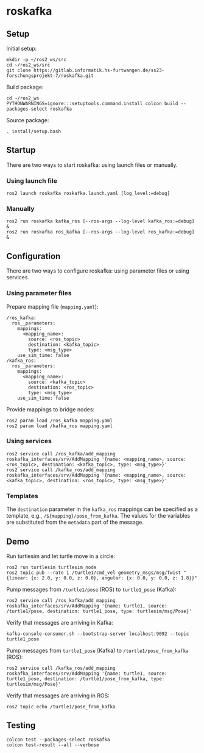 # roskafka

## Setup

Initial setup:

    mkdir -p ~/ros2_ws/src
    cd ~/ros2_ws/src
    git clone https://gitlab.informatik.hs-furtwangen.de/ss23-forschungsprojekt-7/roskafka.git

Build package:

    cd ~/ros2_ws
    PYTHONWARNINGS=ignore:::setuptools.command.install colcon build --packages-select roskafka

Source package:

    . install/setup.bash

## Startup

There are two ways to start roskafka: using launch files or manually.

### Using launch file

    ros2 launch roskafka roskafka.launch.yaml [log_level:=debug]

### Manually

    ros2 run roskafka kafka_ros [--ros-args --log-level kafka_ros:=debug] &
    ros2 run roskafka ros_kafka [--ros-args --log-level ros_kafka:=debug] &

## Configuration

There are two ways to configure roskafka: using parameter files or using
services.

### Using parameter files

Prepare mapping file (`mapping.yaml`):

    /ros_kafka:
      ros__parameters:
        mappings:
          <mapping_name>:
            source: <ros_topic>
            destination: <kafka_topic>
            type: <msg_type>
        use_sim_time: false
    /kafka_ros:
      ros__parameters:
        mappings:
          <mapping_name>:
            source: <kafka_topic>
            destination: <ros_topic>
            type: <msg_type>
        use_sim_time: false

Provide mappings to bridge nodes:

    ros2 param load /ros_kafka mapping.yaml
    ros2 param load /kafka_ros mapping.yaml

### Using services

    ros2 service call /ros_kafka/add_mapping roskafka_interfaces/srv/AddMapping '{name: <mapping_name>, source: <ros_topic>, destination: <kafka_topic>, type: <msg_type>}'
    ros2 service call /kafka_ros/add_mapping roskafka_interfaces/srv/AddMapping '{name: <mapping_name>, source: <kafka_topic>, destination: <ros_topic>, type: <msg_type>}'

### Templates

The `destination` parameter in the `kafka_ros` mappings can be specified as a
template, e.g., `/${mapping}/pose_from_kafka`. The values for the variables are
substituted from the `metadata` part of the message.

## Demo

Run turtlesim and let turtle move in a circle:

    ros2 run turtlesim turtlesim_node
    ros2 topic pub --rate 1 /turtle1/cmd_vel geometry_msgs/msg/Twist "{linear: {x: 2.0, y: 0.0, z: 0.0}, angular: {x: 0.0, y: 0.0, z: 1.8}}"

Pump messages from `/turtle1/pose` (ROS) to `turtle1_pose` (Kafka):

    ros2 service call /ros_kafka/add_mapping roskafka_interfaces/srv/AddMapping '{name: turtle1, source: /turtle1/pose, destination: turtle1_pose, type: turtlesim/msg/Pose}'

Verify that messages are arriving in Kafka:

    kafka-console-consumer.sh --bootstrap-server localhost:9092 --topic turtle1_pose

Pump messages from `turtle1_pose` (Kafka) to `/turtle1/pose_from_kafka` (ROS):

    ros2 service call /kafka_ros/add_mapping roskafka_interfaces/srv/AddMapping '{name: turtle1, source: turtle1_pose, destination: /turtle1/pose_from_kafka, type: turtlesim/msg/Pose}'

Verify that messages are arriving in ROS:

    ros2 topic echo /turtle1/pose_from_kafka

## Testing

    colcon test --packages-select roskafka
    colcon test-result --all --verbose
